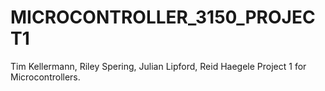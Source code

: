# MICROCONTROLLER_3150_PROJECT1
Tim Kellermann, Riley Spering, Julian Lipford, Reid Haegele Project 1 for Microcontrollers. 
